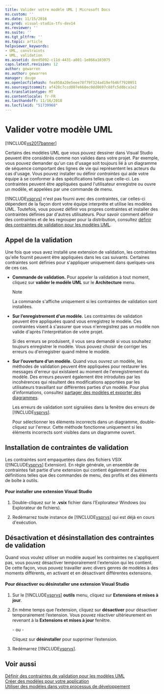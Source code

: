 ```yaml
---
title: Valider votre modèle UML | Microsoft Docs
ms.custom: ''
ms.date: 11/15/2016
ms.prod: visual-studio-tfs-dev14
ms.reviewer: ''
ms.suite: ''
ms.tgt_pltfrm: ''
ms.topic: article
helpviewer_keywords:
- UML, constraints
- UML, validation
ms.assetid: deed5092-c11d-4431-a801-1e866a103075
caps.latest.revision: 12
author: gewarren
ms.author: gewarren
manager: douge
ms.openlocfilehash: fea958a20e5eee78f79f324ad19ef646f7920951
ms.sourcegitcommit: af428c7ccd007e668ec0dd8697c88fc5d8bca1e2
ms.translationtype: MT
ms.contentlocale: fr-FR
ms.lasthandoff: 11/16/2018
ms.locfileid: "51739968"
---
```

# <a name="validate-your-uml-model"></a>Valider votre modèle UML
[!INCLUDE[vs2017banner](../includes/vs2017banner.md)]

Certains des modèles UML que vous pouvez dessiner dans Visual Studio peuvent être considérés comme non valides dans votre projet. Par exemple, vous pouvez demander qu'un cas d'usage soit toujours lié à un diagramme de séquence comportant des lignes de vie qui représentent les acteurs du cas d'usage. Vous pouvez installer ou définir *contraintes* qui aide votre équipe à se conformer à des spécifications telles que celle-ci. Les contraintes peuvent être appliquées quand l'utilisateur enregistre ou ouvre un modèle, et appelées par une commande de menu.  
  
 [!INCLUDE[vsprvs](../includes/vsprvs-md.md)] n'est pas fourni avec des contraintes, car celles-ci dépendent de la façon dont votre équipe interprète et utilise les modèles UML. Toutefois, vous pouvez définir vos propres contraintes et installer des contraintes définies par d'autres utilisateurs. Pour savoir comment définir des contraintes et de les regrouper pour la distribution, consultez [définir des contraintes de validation pour les modèles UML](../modeling/define-validation-constraints-for-uml-models.md).  
  
## <a name="invoking-validation"></a>Appel de la validation  
 Une fois que vous avez installé une extension de validation, les contraintes qu'elle fournit peuvent être appliquées dans les cas suivants. Certaines contraintes sont définies pour s'appliquer uniquement dans quelques-uns de ces cas.  
  
- **Commande de validation.** Pour appeler la validation à tout moment, cliquez sur **valider le modèle UML** sur le **Architecture** menu.  
  
  > [!NOTE]
  >  La commande s'affiche uniquement si les contraintes de validation sont installées.  
  
- **Sur l’enregistrement d’un modèle.** Les contraintes de validation peuvent être appliquées quand vous enregistrez le modèle. Ces contraintes visent à s'assurer que vous n'enregistrez pas un modèle non valide d'après l'interprétation de votre projet.  
  
   Si des erreurs se produisent, il vous sera demandé si vous souhaitez toujours enregistrer le modèle. Vous pouvez choisir de corriger les erreurs ou d'enregistrer quand même le modèle.  
  
- **Sur l’ouverture d’un modèle.** Quand vous ouvrez un modèle, les méthodes de validation peuvent être appliquées pour restaurer les messages d'erreur qui existaient au moment de l'enregistrement du modèle. Des erreurs peuvent également être introduites par les incohérences qui résultent des modifications apportées par les utilisateurs travaillant sur différentes parties d'un modèle. Pour plus d’informations, consultez [partager des modèles et exporter des diagrammes](../modeling/share-models-and-exporting-diagrams.md).  
  
  Les erreurs de validation sont signalées dans la fenêtre des erreurs de [!INCLUDE[vsprvs](../includes/vsprvs-md.md)].  
  
  Pour sélectionner les éléments incorrects dans un diagramme, double-cliquez sur l'erreur. Cette méthode fonctionne uniquement si les éléments incorrects sont visibles dans un diagramme ouvert.  
  
## <a name="installing-validation-constraints"></a>Installation de contraintes de validation  
 Les contraintes sont empaquetées dans des fichiers VSIX ([!INCLUDE[vsprvs](../includes/vsprvs-md.md)] Extension). En règle générale, un ensemble de contraintes fait partie d'une extension qui contient également d'autres définitions telles que des commandes de menu, des profils et des éléments de boîte à outils.  
  
#### <a name="to-install-a-visual-studio-extension"></a>Pour installer une extension Visual Studio  
  
1.  Double-cliquez sur le **.vsix** fichier dans l’Explorateur Windows (ou Explorateur de fichiers).  
  
2.  Redémarrez toute instance de [!INCLUDE[vsprvs](../includes/vsprvs-md.md)] qui est déjà en cours d'exécution.  
  
## <a name="disabling-and-uninstalling-validation-constraints"></a>Désactivation et désinstallation des contraintes de validation  
 Quand vous voulez utiliser un modèle auquel les contraintes ne s'appliquent pas, vous pouvez désactiver temporairement l'extension qui les contient. De cette façon, vous pouvez travailler avec divers genres de modèles à des moments différents, en activant et en désactivant différentes extensions.  
  
#### <a name="to-disable-or-uninstall-a-visual-studio-extension"></a>Pour désactiver ou désinstaller une extension Visual Studio  
  
1.  Sur le [!INCLUDE[vsprvs](../includes/vsprvs-md.md)] **outils** menu, cliquez sur **Extensions et mises à jour**.  
  
2.  En même temps que l’extension, cliquez sur **désactiver** pour désactiver temporairement l’extension. Vous pouvez réactiver ultérieurement en revenant à la **Extensions et mises à jour** fenêtre.  
  
     \- ou -  
  
     Cliquez sur **désinstaller** pour supprimer l’extension.  
  
3.  Redémarrez [!INCLUDE[vsprvs](../includes/vsprvs-md.md)].  
  
## <a name="see-also"></a>Voir aussi  
 [Définir des contraintes de validation pour les modèles UML](../modeling/define-validation-constraints-for-uml-models.md)   
 [Créer des modèles pour votre application](../modeling/create-models-for-your-app.md)   
 [Utiliser des modèles dans votre processus de développement](../modeling/use-models-in-your-development-process.md)



